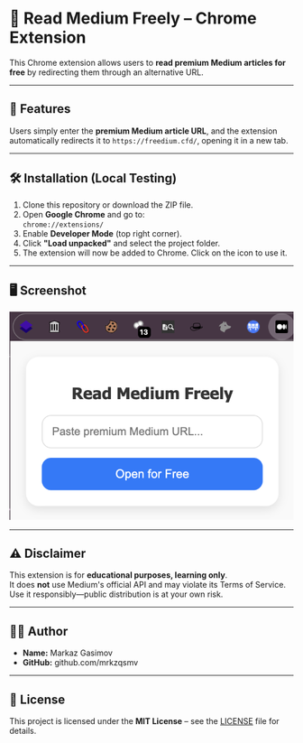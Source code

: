 # 📖 Read Medium Freely – Chrome Extension

This Chrome extension allows users to **read premium Medium articles for free** by redirecting them through an alternative URL.

---

## 🚀 Features

Users simply enter the **premium Medium article URL**, and the extension automatically redirects it to `https://freedium.cfd/`, opening it in a new tab.

---

## 🛠️ Installation (Local Testing)

1. Clone this repository or download the ZIP file.
2. Open **Google Chrome** and go to:  
   `chrome://extensions/`
3. Enable **Developer Mode** (top right corner).
4. Click **"Load unpacked"** and select the project folder.
5. The extension will now be added to Chrome. Click on the icon to use it.

---

## 🖥️ Screenshot

![Screenshot](screen1.png)

---

## ⚠️ Disclaimer

This extension is for **educational purposes, learning only**.  
It does **not** use Medium's official API and may violate its Terms of Service.  
Use it responsibly—public distribution is at your own risk.

---

## 👨‍💻 Author

- **Name:** Markaz Gasimov
- **GitHub:** github.com/mrkzqsmv

---

## 📜 License

This project is licensed under the **MIT License** – see the [LICENSE](LICENSE) file for details.
